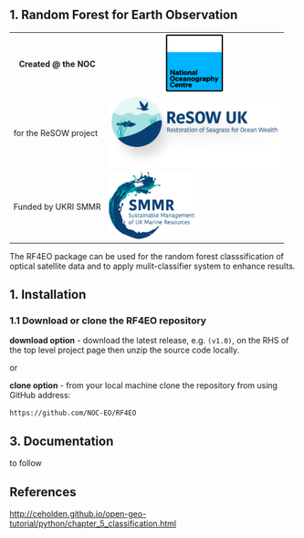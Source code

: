 ## 1. Random Forest for Earth Observation

<table hidden>
  <tr>
    <th>Created @ the NOC</th>
    <th><img src="/docs/images/NOC_logo.png" width="100"></th>
  </tr>
  <tr>
    <td>for the ReSOW project</td>
    <td><img src="/docs/images/ReSOW_logo.png" width="300"></td>
  </tr>
  <tr>
    <td>Funded by UKRI SMMR</td>
    <td><img src="/docs/images/SMMR_logo.png" width="150"></td>
  </tr>
</table>

The RF4EO package can be used for the random forest classsification of optical satellite data and to apply mulit-classifier system to enhance results. 


## 1. Installation

### 1.1 Download or clone the **RF4EO** repository

**download option** - download the latest release, e.g. `(v1.0)`, on the RHS of the top level project page then unzip the source code locally.

or

**clone option** - from your local machine clone the repository from using GitHub address:

    https://github.com/NOC-EO/RF4EO




## 3. Documentation

to follow



## References

 http://ceholden.github.io/open-geo-tutorial/python/chapter_5_classification.html
